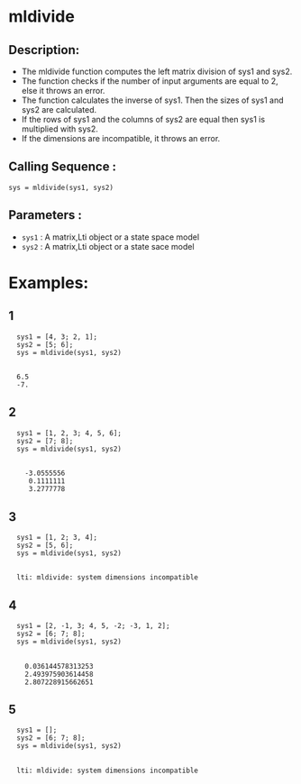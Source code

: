 # mldivide
## Description:
- The mldivide function computes the left matrix division of sys1 and sys2.
- The function checks if the number of input arguments are equal to 2, else it throws an error.
- The function calculates the inverse of sys1. Then the sizes of sys1 and sys2 are calculated.
- If the rows of sys1 and the columns of sys2 are equal then sys1 is multiplied with sys2.
- If the dimensions are incompatible, it throws an error.
## Calling Sequence :
`sys = mldivide(sys1, sys2)`
## Parameters :
- `sys1` : A  matrix,Lti object or a state space model
- `sys2` : A matrix,Lti object or a state sace model


# Examples:
## 1
      sys1 = [4, 3; 2, 1];
      sys2 = [5; 6];
      sys = mldivide(sys1, sys2) 
##
      6.5
      -7.
## 2
      sys1 = [1, 2, 3; 4, 5, 6];
      sys2 = [7; 8];
      sys = mldivide(sys1, sys2)
##
        -3.0555556
         0.1111111
         3.2777778
## 3
      sys1 = [1, 2; 3, 4];
      sys2 = [5, 6];  
      sys = mldivide(sys1, sys2)
##
      lti: mldivide: system dimensions incompatible
## 4
      sys1 = [2, -1, 3; 4, 5, -2; -3, 1, 2];
      sys2 = [6; 7; 8];
      sys = mldivide(sys1, sys2)
##
        0.036144578313253
        2.493975903614458
        2.807228915662651
## 5
      sys1 = [];
      sys2 = [6; 7; 8];
      sys = mldivide(sys1, sys2) 
##
      lti: mldivide: system dimensions incompatible
